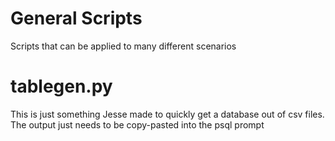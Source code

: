 # General Scripts
Scripts that can be applied to many different scenarios

# tablegen.py
This is just something Jesse made to quickly get a database out of csv files.
The output just needs to be copy-pasted into the psql prompt
